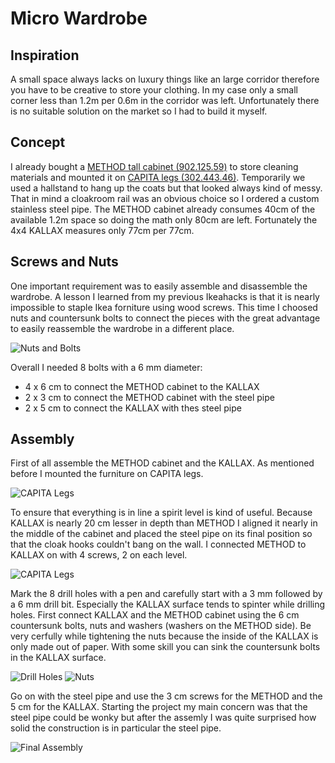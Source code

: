 <!--
author: @zusatzstoff
cover: /static/wardrobe/wardrobe-cover.jpg
description: Wardrobe requiring less than 1.2m x 0.6m space
publish: 2016-02-21
comments: true
-->

Micro Wardrobe
==============

## Inspiration

A small space always lacks on luxury things like an large corridor therefore you have to be creative to store your clothing. In my case only a small corner less than 1.2m per 0.6m in the corridor was left. Unfortunately there is no suitable solution on the market so I had to build it myself.

## Concept

I already bought a [METHOD tall cabinet (902.125.59)](http://www.ikea.com/de/de/catalog/products/10212563/#/90212559) to store cleaning materials and mounted it on [CAPITA legs (302.443.46)](http://www.ikea.com/de/de/catalog/products/30244346/). Temporarily we used a hallstand to hang up the coats but that looked always kind of messy. That in mind a cloakroom rail was an obvious choice so I ordered a custom stainless steel pipe. The METHOD cabinet already consumes 40cm of the available 1.2m space so doing the math only 80cm are left. Fortunately the 4x4 KALLAX measures only 77cm per 77cm.

## Screws and Nuts

One important requirement was to easily assemble and disassemble the wardrobe. A lesson I learned from my previous Ikeahacks is that it is nearly impossible to staple Ikea forniture using wood screws. This time I choosed nuts and countersunk bolts to connect the pieces with the great advantage to easily reassemble the wardrobe in a different place.

![Nuts and Bolts](/static/wardrobe/countersunk-bolts-and-nuts.jpg)

Overall I needed 8 bolts with a 6 mm diameter:

- 4 x 6 cm to connect the METHOD cabinet to the KALLAX
- 2 x 3 cm to connect the METHOD cabinet with the steel pipe
- 2 x 5 cm to connect the KALLAX with thes steel pipe

## Assembly

First of all assemble the METHOD cabinet and the KALLAX. As mentioned before I mounted the furniture on CAPITA legs.

![CAPITA Legs](/static/wardrobe/capita-legs.jpg)

To ensure that everything is in line a spirit level is kind of useful. Because KALLAX is nearly 20 cm lesser in depth than METHOD I aligned it nearly in the middle of the cabinet and placed the steel pipe on its final position so that the cloak hooks couldn't bang on the wall. I connected METHOD to KALLAX on with 4 screws, 2 on each level.

![CAPITA Legs](/static/wardrobe/furniture-alignment.jpg)

Mark the 8 drill holes with a pen and carefully start with a 3 mm followed by a 6 mm drill bit. Especially the KALLAX surface tends to spinter while drilling holes. First connect KALLAX and the METHOD cabinet using the 6 cm countersunk bolts, nuts and washers (washers on the METHOD side). Be very cerfully while tightening the nuts because the inside of the KALLAX is only made out of paper.  With some skill you can sink the countersunk bolts in the KALLAX surface.

![Drill Holes](/static/wardrobe/drill-holes.jpg)
![Nuts](/static/wardrobe/tightened-nuts.jpg)

Go on with the steel pipe and use the 3 cm screws for the METHOD and the 5 cm for the KALLAX. Starting the project my main concern was that the steel pipe could be wonky but after the assemly I was quite surprised how solid the construction is in particular the steel pipe.

![Final Assembly](/static/wardrobe/assembled.jpg)